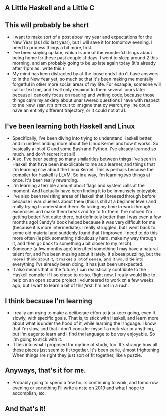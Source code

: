 ## A Little Haskell and a Little C

## This will probably be short

- I want to make sort of a post about my year and expectations for the New Year (as I did last year),
  but I will save it for tomorrow evening. I need to process things a bit more, first.
- I've been staying up late, which is one of the wonderful things about being home for these past couple of 
  days. I went to sleep around 2 this morning, and am probably going to be up late again today (it's already
  after 11pm as I write this.)
- My mind has been distracted by all the loose ends I don't have answers to in the New Year yet, so much 
  so that it's been making me mentally forgetful in other more social areas of my life. For example, someone
  will call or text me, and I will only respond to them several hours later because I can only focus on reading
  and writing code, because those things calm my anxiety about unanswered questions I have with respect to the 
  New Year. It's difficult to imagine that by March, my life could have an entirely different trajectory, or
  it could not at all.
  
## I've been learning both Haskell and Linux

- Specifically, I've been diving into trying to understand Haskell better, and in understanding more
  about the Linux Kernel and how it works. So basically a lot of C and some Bash and Python. I've already
  learned *so* much, and don't regret it at all!
- Also, I've been seeing so many similarities between things I've seen in Haskell that have been inexplicable
  to me as a learner, and things that I'm learning now about the Linux Kernel. This is perhaps because
  the compiler for Haskell is LLVM. So in a way, I'm learning two things at once. It's been really rewarding. 
- I'm learning a terrible amount about flags and system calls at the moment. And I actually have been finding 
  it to be immensely enjoyable. 
- I've also been revisiting areas of Haskell that I breezed through before because I was clueless about them
  (this is still at a beginner level) and really trying to understand them. So taking my time to work through
  excercises and make them break and try to fix them. I've noticed I'm getting better! Not quite there, but 
  definitely better than I was even a few months ago! Sandy's book helped because it was very difficult for me
  (because it is more intermediate). I really struggled, but I went back to some old material and suddenly
  found that I improved. I need to do this more often (ie pick something ridiculously hard, make my way through
  it, and then go back to something a bit closer to my reach).
- Someone (a few months ago) identified something I may have a natural talent for, and I've been musing about it
  lately. It's been puzzling, but the more I think about it, it makes a lot of sense, and it would tie into
  everything I've already been doing. It has just been unexpected.
- It also means that in the future, I can realistically contribute to the Haskell compiler if I so chose to do so.
  Right now, I really would like to help on an open source project I volunteered to work on a few weeks ago,
  but I want to learn a bit of this *first*. I'm not in a rush. 
  
## I think because I'm learning

- I really am trying to make a deliberate effort to just keep going, even if slowly, with specific goals.
  That is, to stick with Haskell, and learn more about what is under the hood of it, while learning the language.
  I know that I'm slow, and that I don't consider myself a rock-star or anything, but I'm eager to learn and I find
  the language to be very enjoyable. So I'm going to stick with it.
- It ties into what I proposed for my line of study, too. It's strange how all these pieces just seem to fit together.
  It's been eerie, almost frightening. When things are right they just sort of fit together, like a puzzle. 

## Anyways, that's it for me.

- Probably going to spend a few hours continuing to work, and tomorrow evening or something I'll write a note on 
  2019 and what I hope to accomplish, etc. 
  
## And that's it!
  
